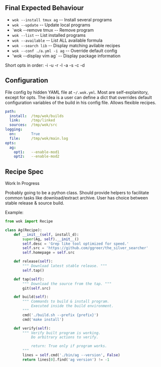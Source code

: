 ## Final Expected Behaviour

* `wok --install tmux ag`       -- Install several programs
* `wok --update`                -- Update local programs
* `wok --remove tmux            -- Remove program
* `wok --list`                  -- List installed programs
* `wok --available`             -- List ALL available formula
* `wok --search lib`            -- Display matching avilable recipes
* `wok --conf ./a.yml -i ag`    -- Override default config
* 'wok --display vim ag`        -- Display package information

Short opts in order: -i -u -r -l -a -s -c -d

## Configuration

File config by hidden YAML file at `~/.wok.yml`.
Most are self-explanitory, except for opts.
The idea is a user can define a dict that overrides default
configuration variables of the build in his config file. Allows flexible recipes.

```yaml
path:
  install:  /tmp/wok/builds
  link:     /tmp/linked
  sources:  /tmp/wok/src
logging:
  on:       True
  file:     /tmp/wok/main.log
opts:
  ag:
    opt1:   --enable-mod1
    opt2:   --enable-mod2
```

## Recipe Spec

Work In Progress

Probably going to be a python class.
Should provide helpers to facilitate common tasks like download/extract archive.
User has choice between stable release & source build.

Example:
```py
from wok import Recipe

class Ag(Recipe):
    def __init__(self, install_d):
        super(Ag, self).__init__()
        self.desc = 'Grep like tool optimized for speed.'
        self.src = 'https://github.com/ggreer/the_silver_searcher'
        self.homepage = self.src

    def release(self):
        """ Download latest stable release. """
        self.tap()

    def tap(self):
        """ Download the source from the tap. """
        git(self.src)

    def build(self):
        """ Commands to build & install program.
            Executed inside the build environment.
        """
        cmd('./build.sh --prefix {prefix}')
        cmd('make install')

    def verify(self):
        """ Verify built program is working.
            Do arbitrary actions to verify.

            return: True only if program works.
        """
        lines = self.cmd('./bin/ag --version', False)
        return lines[0].find('ag version') != -1
```
